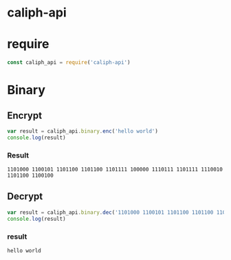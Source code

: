 # caliph-api


# require
```js
const caliph_api = require('caliph-api')
```



# Binary

## Encrypt
```js
var result = caliph_api.binary.enc('hello world')
console.log(result)
```
### Result 
```1101000 1100101 1101100 1101100 1101111 100000 1110111 1101111 1110010 1101100 1100100```


## Decrypt 
```js
var result = caliph_api.binary.dec('1101000 1100101 1101100 1101100 1101111 100000 1110111 1101111 1110010 1101100 1100100')
console.log(result)
```

### result 
```hello world```
